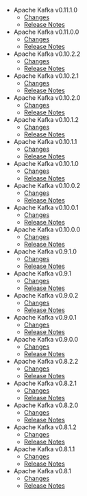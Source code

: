 
<!---
# Licensed to the Apache Software Foundation (ASF) under one
# or more contributor license agreements.  See the NOTICE file
# distributed with this work for additional information
# regarding copyright ownership.  The ASF licenses this file
# to you under the Apache License, Version 2.0 (the
# "License"); you may not use this file except in compliance
# with the License.  You may obtain a copy of the License at
#
#     http://www.apache.org/licenses/LICENSE-2.0
#
# Unless required by applicable law or agreed to in writing, software
# distributed under the License is distributed on an "AS IS" BASIS,
# WITHOUT WARRANTIES OR CONDITIONS OF ANY KIND, either express or implied.
# See the License for the specific language governing permissions and
# limitations under the License.
-->
* Apache Kafka v0.11.1.0
    * [Changes](0.11.1.0/CHANGES.0.11.1.0.md)
    * [Release Notes](0.11.1.0/RELEASENOTES.0.11.1.0.md)
* Apache Kafka v0.11.0.0
    * [Changes](0.11.0.0/CHANGES.0.11.0.0.md)
    * [Release Notes](0.11.0.0/RELEASENOTES.0.11.0.0.md)
* Apache Kafka v0.10.2.2
    * [Changes](0.10.2.2/CHANGES.0.10.2.2.md)
    * [Release Notes](0.10.2.2/RELEASENOTES.0.10.2.2.md)
* Apache Kafka v0.10.2.1
    * [Changes](0.10.2.1/CHANGES.0.10.2.1.md)
    * [Release Notes](0.10.2.1/RELEASENOTES.0.10.2.1.md)
* Apache Kafka v0.10.2.0
    * [Changes](0.10.2.0/CHANGES.0.10.2.0.md)
    * [Release Notes](0.10.2.0/RELEASENOTES.0.10.2.0.md)
* Apache Kafka v0.10.1.2
    * [Changes](0.10.1.2/CHANGES.0.10.1.2.md)
    * [Release Notes](0.10.1.2/RELEASENOTES.0.10.1.2.md)
* Apache Kafka v0.10.1.1
    * [Changes](0.10.1.1/CHANGES.0.10.1.1.md)
    * [Release Notes](0.10.1.1/RELEASENOTES.0.10.1.1.md)
* Apache Kafka v0.10.1.0
    * [Changes](0.10.1.0/CHANGES.0.10.1.0.md)
    * [Release Notes](0.10.1.0/RELEASENOTES.0.10.1.0.md)
* Apache Kafka v0.10.0.2
    * [Changes](0.10.0.2/CHANGES.0.10.0.2.md)
    * [Release Notes](0.10.0.2/RELEASENOTES.0.10.0.2.md)
* Apache Kafka v0.10.0.1
    * [Changes](0.10.0.1/CHANGES.0.10.0.1.md)
    * [Release Notes](0.10.0.1/RELEASENOTES.0.10.0.1.md)
* Apache Kafka v0.10.0.0
    * [Changes](0.10.0.0/CHANGES.0.10.0.0.md)
    * [Release Notes](0.10.0.0/RELEASENOTES.0.10.0.0.md)
* Apache Kafka v0.9.1.0
    * [Changes](0.9.1.0/CHANGES.0.9.1.0.md)
    * [Release Notes](0.9.1.0/RELEASENOTES.0.9.1.0.md)
* Apache Kafka v0.9.1
    * [Changes](0.9.1/CHANGES.0.9.1.md)
    * [Release Notes](0.9.1/RELEASENOTES.0.9.1.md)
* Apache Kafka v0.9.0.2
    * [Changes](0.9.0.2/CHANGES.0.9.0.2.md)
    * [Release Notes](0.9.0.2/RELEASENOTES.0.9.0.2.md)
* Apache Kafka v0.9.0.1
    * [Changes](0.9.0.1/CHANGES.0.9.0.1.md)
    * [Release Notes](0.9.0.1/RELEASENOTES.0.9.0.1.md)
* Apache Kafka v0.9.0.0
    * [Changes](0.9.0.0/CHANGES.0.9.0.0.md)
    * [Release Notes](0.9.0.0/RELEASENOTES.0.9.0.0.md)
* Apache Kafka v0.8.2.2
    * [Changes](0.8.2.2/CHANGES.0.8.2.2.md)
    * [Release Notes](0.8.2.2/RELEASENOTES.0.8.2.2.md)
* Apache Kafka v0.8.2.1
    * [Changes](0.8.2.1/CHANGES.0.8.2.1.md)
    * [Release Notes](0.8.2.1/RELEASENOTES.0.8.2.1.md)
* Apache Kafka v0.8.2.0
    * [Changes](0.8.2.0/CHANGES.0.8.2.0.md)
    * [Release Notes](0.8.2.0/RELEASENOTES.0.8.2.0.md)
* Apache Kafka v0.8.1.2
    * [Changes](0.8.1.2/CHANGES.0.8.1.2.md)
    * [Release Notes](0.8.1.2/RELEASENOTES.0.8.1.2.md)
* Apache Kafka v0.8.1.1
    * [Changes](0.8.1.1/CHANGES.0.8.1.1.md)
    * [Release Notes](0.8.1.1/RELEASENOTES.0.8.1.1.md)
* Apache Kafka v0.8.1
    * [Changes](0.8.1/CHANGES.0.8.1.md)
    * [Release Notes](0.8.1/RELEASENOTES.0.8.1.md)
